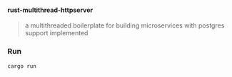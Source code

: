 #### rust-multithread-httpserver

> a multithreaded boilerplate for building microservices with postgres support implemented

### Run

`cargo run`